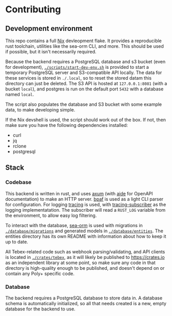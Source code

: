 # Contributing

## Development environment

This repo contains a full [Nix] devleopment flake. It provides a reproducible rust toolchain,
utilities like the sea-orm CLI, and more. This should be used if possible, but it isn't necessarily
required.

Because the backend requires a PostgreSQL database and s3 bucket (even for development),
[`./scripts/start-dev-env.sh`](scripts/start-dev-env.sh) is provided to start a temporary PostgreSQL
server and S3-compatible API locally. The data for these services is stored in `./.local`, so to
reset the stored datam this directory can just be deleted. The S3 API is hosted at `127.0.0.1:8081`
(with a bucket `local`), and postgres is run on the default port `5432` with a database named
`local`.

The script also populates the database and S3 bucket with some example data, to make developing
simple.

If the Nix devshell is used, the script should work out of the box. If not, then make sure you have
the following dependencies installed:

- curl
- jq
- rclone
- postgresql

## Stack

### Codebase

This backend is written in rust, and uses [axum] (with [aide] for OpenAPI documentation) to make an
HTTP server. [bpaf] is used as a light CLI parser for configuration. For logging [tracing] is used,
with [tracing-subscriber] as the logging implementatation. The subscriber will read a `RUST_LOG`
variable from the environment, to allow easy log filtering.

To interact with the database, [sea-orm] is used with migrations in
[`./database/migrations`](database/migrations) and generated models in
[`./database/entities`](database/entities). The entities directory has its own README with
information about how to keep it up to date.

All Tebex-related code such as webhook parsing/validating, and API clients is located in
[`./crates/tebex`](crates/tebex), as it will likely be published to https://crates.io as an
independent library at some point, so make sure any code in that directory is high-quality enough to
be published, and doesn't depend on or contain any Poly+ specific code.

### Database

The backend requires a PostgreSQL database to store data in. A database schema is automatically
initialized, so all that needs created is a new, empty database for the backend to use.

[aide]: https://lib.rs/aide
[axum]: https://lib.rs/axum
[bpaf]: https://lib.rs/bpaf
[nix]: https://nixos.org
[sea-orm]: https://lib.rs/sea-orm
[tracing]: https://lib.rs/tracing
[tracing-subscriber]: https://lib.rs/tracing-subscriber

